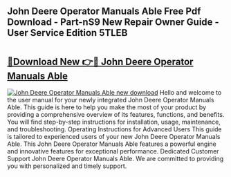## John Deere Operator Manuals Able Free Pdf Download - Part-nS9 New Repair Owner Guide - User Service Edition 5TLEB

# <h2><a href="http://bc8896.oget.top/?id=John+Deere+Operator+Manuals+Able">🔗Download New 👉🔴 John Deere Operator Manuals Able</a></h2>

[![John Deere Operator Manuals Able new download](https://i.imgur.com/5g1atiW.png)](http://bc8896.oget.top/?id=John+Deere+Operator+Manuals+Able)
Hello and welcome to the user manual for your newly integrated John Deere Operator Manuals Able. This guide is here to help you make the most of your product by providing a comprehensive overview of its features, functions, and benefits. You will find step-by-step instructions for installation, usage, maintenance, and troubleshooting. Operating Instructions for Advanced Users This guide is tailored to experienced users of your new John Deere Operator Manuals Able. This John Deere Operator Manuals Able features a powerful engine and innovative features for exceptional performance. Dedicated Customer Support John Deere Operator Manuals Able. We are committed to providing you with personalized and timely support.
